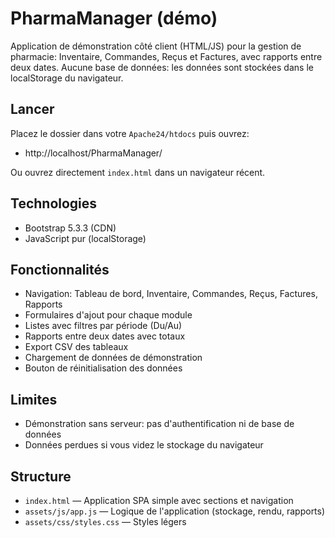 # PharmaManager (démo)

Application de démonstration côté client (HTML/JS) pour la gestion de pharmacie: Inventaire, Commandes, Reçus et Factures, avec rapports entre deux dates. Aucune base de données: les données sont stockées dans le localStorage du navigateur.

## Lancer

Placez le dossier dans votre `Apache24/htdocs` puis ouvrez:

- http://localhost/PharmaManager/

Ou ouvrez directement `index.html` dans un navigateur récent.

## Technologies

- Bootstrap 5.3.3 (CDN)
- JavaScript pur (localStorage)

## Fonctionnalités

- Navigation: Tableau de bord, Inventaire, Commandes, Reçus, Factures, Rapports
- Formulaires d'ajout pour chaque module
- Listes avec filtres par période (Du/Au)
- Rapports entre deux dates avec totaux
- Export CSV des tableaux
- Chargement de données de démonstration
- Bouton de réinitialisation des données

## Limites

- Démonstration sans serveur: pas d'authentification ni de base de données
- Données perdues si vous videz le stockage du navigateur

## Structure

- `index.html` — Application SPA simple avec sections et navigation
- `assets/js/app.js` — Logique de l'application (stockage, rendu, rapports)
- `assets/css/styles.css` — Styles légers
